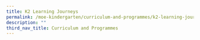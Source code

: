 ```yaml
---
title: K2 Learning Journeys
permalink: /moe-kindergarten/curriculum-and-programmes/k2-learning-journeys/
description: ""
third_nav_title: Curriculum and Programmes
---
```


